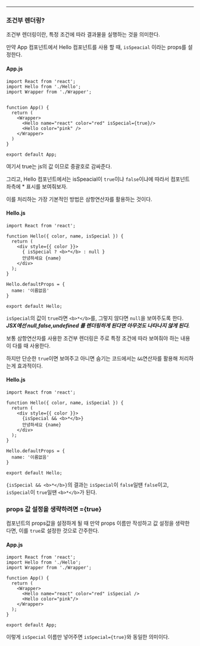 
---

### 조건부 렌더링?

조건부 렌더링이란, 특정 조건에 따라 결과물을 실행하는 것을 의미한다.

만약 App 컴포넌트에서 Hello 컴포넌트를 사용 할 때, `isSpeacial` 이라는 props를 설정한다.

#### App.js

```
import React from 'react';
import Hello from './Hello';
import Wrapper from './Wrapper';


function App() {
  return (
    <Wrapper>
      <Hello name="react" color="red" isSpecial={true}/>
      <Hello color="pink" />
    </Wrapper>
  )
}

export default App;
```

여기서 true는 js의 값 이므로 중괄호로 감싸준다.

그리고, Hello 컴포넌트에서는 isSpeacial이 `true`이냐 `false`이냐에 따라서 컴포넌트 좌측에 * 표시를 보여줘보자.

이를 처리하는 가장 기본적인 방법은 삼항연산자를 활용하는 것이다.

#### Hello.js

```
import React from 'react';

function Hello({ color, name, isSpecial }) {
  return (
    <div style={{ color }}>
      { isSpecial ? <b>*</b> : null }
      안녕하세요 {name}
    </div>
  );
}

Hello.defaultProps = {
  name: '이름없음'
}

export default Hello;
```

`isSpecial`의 값이 `true`라면 `<b>*</b>`를, 그렇지 않다면 `null`을 보여주도록 한다.
***JSX에선 null,false,undefined 를 렌더링하게 된다면 아무것도 나타나지 않게 된다.***

보통 삼항연산자를 사용한 조건부 렌더링은 주로 특정 조건에 따라 보여줘야 하는 내용이 다를 때 사용한다.

하지만 단순한 `true`이면 보여주고 아니면 숨기는 코드에서는 `&&`연산자를 활용해 처리하는게 효과적이다. 
#### Hello.js

```
import React from 'react';

function Hello({ color, name, isSpecial }) {
  return (
    <div style={{ color }}>
      {isSpecial && <b>*</b>}
      안녕하세요 {name}
    </div>
  );
}

Hello.defaultProps = {
  name: '이름없음'
}

export default Hello;
```

`{isSpecial && <b>*</b>}`의 결과는 `isSpecial`이 `false`일땐 `false`이고, `isSpecial`이 `true`일땐 `<b>*</b>`가 된다.

### props 값 설정을 생략하려면 ={true}

컴포넌트의 props값을 설정하게 될 때 만약 props 이름만 작성하고 값 설정을 생략한다면, 이를 `true`로 설정한 것으로 간주한다.

#### App.js

```
import React from 'react';
import Hello from './Hello';
import Wrapper from './Wrapper';

function App() {
  return (
    <Wrapper>
      <Hello name="react" color="red" isSpecial />
      <Hello color="pink"/>
    </Wrapper>
  );
}

export default App;
```

이렇게 `isSpecial` 이름만 넣어주면 `isSpecial={true}`와 동일한 의미이다.